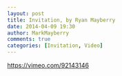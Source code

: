 ```yaml
---
layout: post
title: Invitation, by Ryan Mayberry
date: 2014-04-09 19:30
author: MarkMayberry
comments: true
categories: [Invitation, Video]
---
```

https://vimeo.com/92143146
